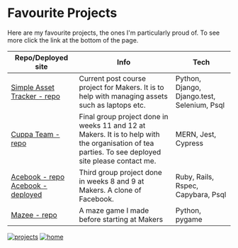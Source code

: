 # Favourite Projects

Here are my favourite projects, the ones I'm particularly proud of. To see more click the link at the bottom of the page.

| Repo/Deployed site | Info | Tech |
| --- | --- | --- |
| [Simple Asset Tracker - repo](https://github.com/makersacademy/simpleassettracker) | Current post course project for Makers. It is to help with managing assets such as laptops etc. | Python, Django, Django.test, Selenium, Psql |
| [Cuppa Team - repo](https://github.com/cmb84scd/charity-apr2020) | Final group project done in weeks 11 and 12 at Makers. It is to help with the organisation of tea parties. To see deployed site please contact me. | MERN, Jest, Cypress |
| [Acebook - repo](https://github.com/cmb84scd/acebook-HoneyBunnies) [Acebook - deployed](https://acebook-honeybunnies.herokuapp.com/) | Third group project done in weeks 8 and 9 at Makers. A clone of Facebook. | Ruby, Rails, Rspec, Capybara, Psql |
| [Mazee - repo](https://github.com/cmb84scd/Mazee) | A maze game I made before starting at Makers | Python, pygame |

[![projects](https://img.shields.io/badge/-Projects-blueviolet?style=for-the-badge)](https://cmb84scd.github.io/projects)
[![home](https://img.shields.io/badge/-Home-blueviolet?style=for-the-badge)](https://cmb84scd.github.io)
